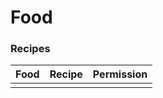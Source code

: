 # Food

### Recipes

| Food | Recipe | Permission |
|------|--------|------------|
|      |        |            |